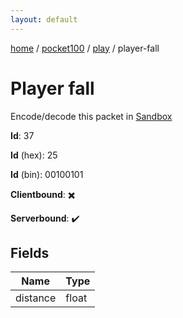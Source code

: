 ```yaml
---
layout: default
---
```


[home](/)  /  [pocket100](/protocol/pocket100)  /  [play](/protocol/pocket100/play)  /  player-fall

# Player fall

Encode/decode this packet in [Sandbox](../../../sandbox/pocket100#play.player_fall)

**Id**: 37

**Id** (hex): 25

**Id** (bin): 00100101

**Clientbound**: ✖️

**Serverbound**: ✔️

## Fields

Name | Type
---|---
distance | float
